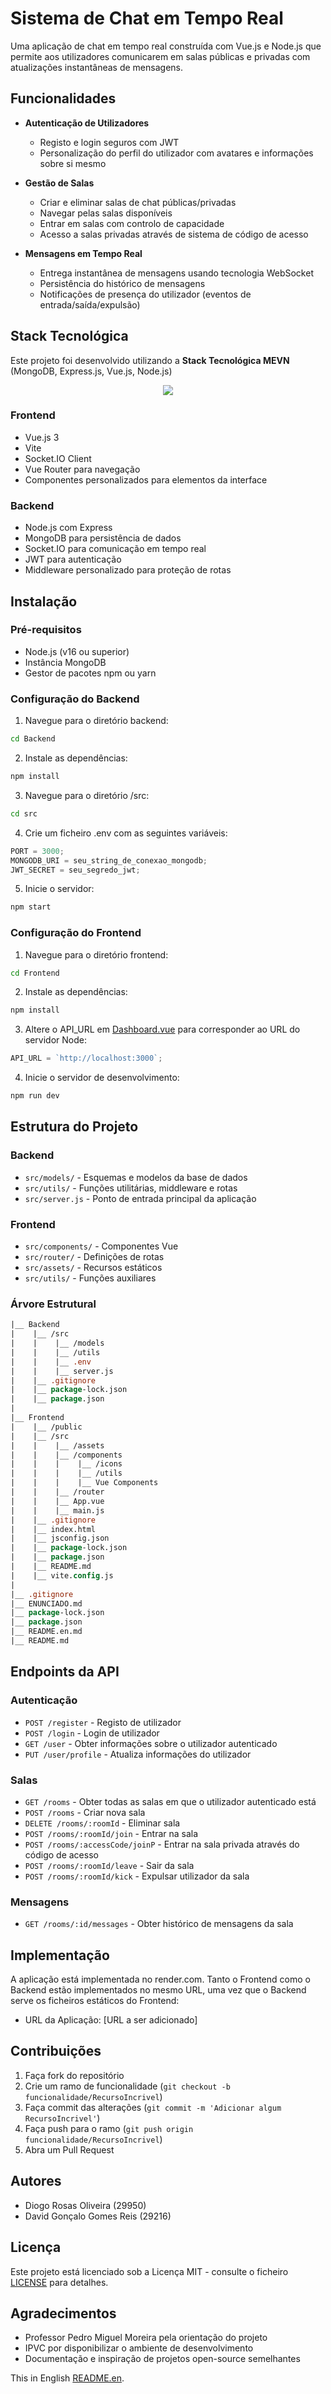 # Sistema de Chat em Tempo Real

Uma aplicação de chat em tempo real construída com Vue.js e Node.js que permite aos utilizadores comunicarem em salas públicas e privadas com atualizações instantâneas de mensagens.

## Funcionalidades

-   **Autenticação de Utilizadores**

    -   Registo e login seguros com JWT
    -   Personalização do perfil do utilizador com avatares e informações sobre si mesmo

-   **Gestão de Salas**

    -   Criar e eliminar salas de chat públicas/privadas
    -   Navegar pelas salas disponíveis
    -   Entrar em salas com controlo de capacidade
    -   Acesso a salas privadas através de sistema de código de acesso

-   **Mensagens em Tempo Real**
    -   Entrega instantânea de mensagens usando tecnologia WebSocket
    -   Persistência do histórico de mensagens
    -   Notificações de presença do utilizador (eventos de entrada/saída/expulsão)

## Stack Tecnológica

Este projeto foi desenvolvido utilizando a **Stack Tecnológica MEVN** (MongoDB, Express.js, Vue.js, Node.js)

<p align="center">
  <a href="https://skillicons.dev">
    <img src="https://skillicons.dev/icons?i=mongodb,express,vue,nodejs&theme=dark" />
  </a>
</p>

### Frontend

-   Vue.js 3
-   Vite
-   Socket.IO Client
-   Vue Router para navegação
-   Componentes personalizados para elementos da interface

### Backend

-   Node.js com Express
-   MongoDB para persistência de dados
-   Socket.IO para comunicação em tempo real
-   JWT para autenticação
-   Middleware personalizado para proteção de rotas

## Instalação

### Pré-requisitos

-   Node.js (v16 ou superior)
-   Instância MongoDB
-   Gestor de pacotes npm ou yarn

### Configuração do Backend

1. Navegue para o diretório backend:

```bash
cd Backend
```

2. Instale as dependências:

```bash
npm install
```

3. Navegue para o diretório /src:

```bash
cd src
```

4. Crie um ficheiro .env com as seguintes variáveis:

```js
PORT = 3000;
MONGODB_URI = seu_string_de_conexao_mongodb;
JWT_SECRET = seu_segredo_jwt;
```

5. Inicie o servidor:

```bash
npm start
```

### Configuração do Frontend

1. Navegue para o diretório frontend:

```bash
cd Frontend
```

2. Instale as dependências:

```bash
npm install
```

3. Altere o API_URL em [Dashboard.vue](/Frontend/src/components/Dashboard.vue) para corresponder ao URL do servidor Node:

```js
API_URL = `http://localhost:3000`;
```

4. Inicie o servidor de desenvolvimento:

```bash
npm run dev
```

## Estrutura do Projeto

### Backend

-   `src/models/` - Esquemas e modelos da base de dados
-   `src/utils/` - Funções utilitárias, middleware e rotas
-   `src/server.js` - Ponto de entrada principal da aplicação

### Frontend

-   `src/components/` - Componentes Vue
-   `src/router/` - Definições de rotas
-   `src/assets/` - Recursos estáticos
-   `src/utils/` - Funções auxiliares

### Árvore Estrutural

```sv
|__ Backend
|    |__ /src
|    |    |__ /models
|    |    |__ /utils
|    |    |__ .env
|    |    |__ server.js
|    |__ .gitignore
|    |__ package-lock.json
|    |__ package.json
|
|__ Frontend
|    |__ /public
|    |__ /src
|    |    |__ /assets
|    |    |__ /components
|    |    |    |__ /icons
|    |    |    |__ /utils
|    |    |    |__ Vue Components
|    |    |__ /router
|    |    |__ App.vue
|    |    |__ main.js
|    |__ .gitignore
|    |__ index.html
|    |__ jsconfig.json
|    |__ package-lock.json
|    |__ package.json
|    |__ README.md
|    |__ vite.config.js
|
|__ .gitignore
|__ ENUNCIADO.md
|__ package-lock.json
|__ package.json
|__ README.en.md
|__ README.md
```

## Endpoints da API

### Autenticação

-   `POST /register` - Registo de utilizador
-   `POST /login` - Login de utilizador
-   `GET /user` - Obter informações sobre o utilizador autenticado
-   `PUT /user/profile` - Atualiza informações do utilizador

### Salas

-   `GET /rooms` - Obter todas as salas em que o utilizador autenticado está
-   `POST /rooms` - Criar nova sala
-   `DELETE /rooms/:roomId` - Eliminar sala
-   `POST /rooms/:roomId/join` - Entrar na sala
-   `POST /rooms/:accessCode/joinP` - Entrar na sala privada através do código de acesso
-   `POST /rooms/:roomId/leave` - Sair da sala
-   `POST /rooms/:roomId/kick` - Expulsar utilizador da sala

### Mensagens

-   `GET /rooms/:id/messages` - Obter histórico de mensagens da sala

## Implementação

A aplicação está implementada no render.com. Tanto o Frontend como o Backend estão implementados no mesmo URL, uma vez que o Backend serve os ficheiros estáticos do Frontend:

-   URL da Aplicação: [URL a ser adicionado]

## Contribuições

1. Faça fork do repositório
2. Crie um ramo de funcionalidade (`git checkout -b funcionalidade/RecursoIncrivel`)
3. Faça commit das alterações (`git commit -m 'Adicionar algum RecursoIncrivel'`)
4. Faça push para o ramo (`git push origin funcionalidade/RecursoIncrivel`)
5. Abra um Pull Request

## Autores

-   Diogo Rosas Oliveira (29950)
-   David Gonçalo Gomes Reis (29216)

## Licença

Este projeto está licenciado sob a Licença MIT - consulte o ficheiro [LICENSE](LICENSE.md) para detalhes.

## Agradecimentos

-   Professor Pedro Miguel Moreira pela orientação do projeto
-   IPVC por disponibilizar o ambiente de desenvolvimento
-   Documentação e inspiração de projetos open-source semelhantes

This in English [README.en](README.en.md).
